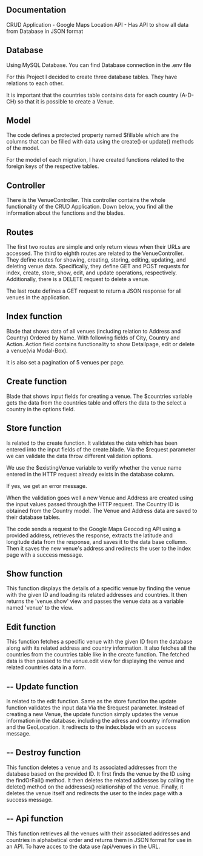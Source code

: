 ## Documentation

CRUD Application - Google Maps Location API - Has API to show all data from Database in JSON format

## Database

Using MySQL Database. You can find Database connection in the .env file

For this Project I decided to create three database tables. They have relations to each other.

It is important that the countries table contains data for each country (A-D-CH) so that it is possible to create a Venue.

## Model

The code defines a protected property named $fillable which are the columns that can be filled with data using the create() or update() methods of the model.

For the model of each migration, I have created functions related to the foreign keys of the respective tables.

## Controller

There is the VenueController. This controller contains the whole functionality of the CRUD Application. Down below, you find all the information about the functions and the blades.

## Routes

The first two routes are simple and only return views when their URLs are accessed. The third to eighth routes are related to the VenueController. They define routes for showing, creating, storing, editing, updating, and deleting venue data. Specifically, they define GET and POST requests for index, create, store, show, edit, and update operations, respectively. Additionally, there is a DELETE request to delete a venue.

The last route defines a GET request to return a JSON response for all venues in the application.

## Index function

Blade that shows data of all venues (including relation to Address and Country) Ordered by Name.
With following fields of City, Country and Action. Action field contains functionality to show Detailpage, edit or delete a venue(via Modal-Box).

It is also set a pagination of 5 venues per page.

## Create function

Blade that shows input fields for creating a venue. The $countries variable gets the data from the countries table and offers the data to the select a country in the options field.

## Store function

Is related to the create function. It validates the data which has been entered into the input fields of the create.blade. Via the $request parameter we can validate the data throw different validation options.

We use the $existingVenue variable to verify whether the venue name entered in the HTTP request already exists in the database column.

If yes, we get an error message.

When the validation goes well a new Venue and Address are created using the input values passed through the HTTP request. The Country ID is obtained from the Country model. The Venue and Address data are saved to their database tables.

The code sends a request to the Google Maps Geocoding API using a provided address, retrieves the response, extracts the latitude and longitude data from the response, and saves it to the data base collumn. Then it saves the new venue's address and redirects the user to the index page with a success message.

## Show function

This function displays the details of a specific venue by finding the venue with the given ID and loading its related addresses and countries. It then returns the 'venue.show' view and passes the venue data as a variable named 'venue' to the view.

## Edit function

This function fetches a specific venue with the given ID from the database along with its related address and country information. It also fetches all the countries from the countries table like in the create function. The fetched data is then passed to the venue.edit view for displaying the venue and related countries data in a form.

## -- Update function

Is related to the edit function. Same as the store function the update function validates the input data Via the $request parameter. Instead of creating a new Venue, the update function simply updates the venue information in the database.
including the adress and country information and the GeoLocation. It redirects to the index.blade with an success message.

## -- Destroy function

This function deletes a venue and its associated addresses from the database based on the provided ID. It first finds the venue by the ID using the findOrFail() method. It then deletes the related addresses by calling the delete() method on the addresses() relationship of the venue. Finally, it deletes the venue itself and redirects the user to the index page with a success message.

## -- Api function

This function retrieves all the venues with their associated addresses and countries in alphabetical order and returns them in JSON format for use in an API. To have acces to the data use /api/venues in the URL.




